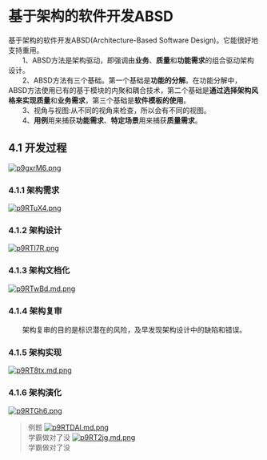 # 基于架构的软件开发ABSD
基于架构的软件开发ABSD(Architecture-Based Software Design)。它能很好地支持重用。\
&emsp;&emsp;1、ABSD方法是架构驱动，即强调由**业务**、**质量**和**功能需求**的组合驱动架构设计。\
&emsp;&emsp;2、ABSD方法有三个基础。第一个基础是**功能的分解**。在功能分解中，ABSD方法使用已有的基于模块的内聚和耦合技术，第二个基础是**通过选择架构风格来实现质量**和**业务需求**，第三个基础是**软件模板的使用**。\
&emsp;&emsp;3、视角与视图:从不同的视角来检查，所以会有不同的视图。\
&emsp;&emsp;4、**用例**用来捕获**功能需求**、**特定场景**用来捕获**质量需求**。
## 4.1 开发过程

[![p9gxrM6.png](https://s1.ax1x.com/2023/05/15/p9gxrM6.png)](https://imgse.com/i/p9gxrM6)
### 4.1.1 架构需求
[![p9RTuX4.png](https://s1.ax1x.com/2023/05/17/p9RTuX4.png)](https://imgse.com/i/p9RTuX4)
### 4.1.2 架构设计
[![p9RTl7R.png](https://s1.ax1x.com/2023/05/17/p9RTl7R.png)](https://imgse.com/i/p9RTl7R)
### 4.1.3 架构文档化
[![p9RTwBd.md.png](https://s1.ax1x.com/2023/05/17/p9RTwBd.md.png)](https://imgse.com/i/p9RTwBd)
### 4.1.4 架构复审
&emsp;&emsp;架构复审的目的是标识潜在的风险，及早发现架构设计中的缺陷和错误。
### 4.1.5 架构实现
[![p9RT8tx.md.png](https://s1.ax1x.com/2023/05/17/p9RT8tx.md.png)](https://imgse.com/i/p9RT8tx)
### 4.1.6 架构演化
[![p9RTGh6.png](https://s1.ax1x.com/2023/05/17/p9RTGh6.png)](https://imgse.com/i/p9RTGh6)
>例题
[![p9RTDAI.md.png](https://s1.ax1x.com/2023/05/17/p9RTDAI.md.png)](https://imgse.com/i/p9RTDAI)\
学霸做对了没
[![p9RT2jg.md.png](https://s1.ax1x.com/2023/05/17/p9RT2jg.md.png)](https://imgse.com/i/p9RT2jg)\
学霸做对了没








